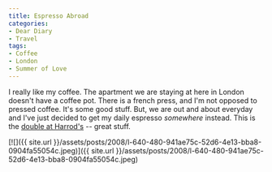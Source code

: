 ```yaml
---
title: Espresso Abroad
categories:
- Dear Diary
- Travel
tags:
- Coffee
- London
- Summer of Love
---
```


I really like my coffee. The apartment we are staying at here in London doesn't have a coffee pot. There is a french press, and I'm not opposed to pressed coffee. It's some good stuff. But, we are out and about everyday and I've just decided to get my daily espresso _somewhere_ instead.
This is the [double at Harrod's](/thingelstad/harrods-worlds-largest-something) -- great stuff.

[![]({{ site.url }}/assets/posts/2008/l-640-480-941ae75c-52d6-4e13-bba8-0904fa55054c.jpeg)]({{ site.url }}/assets/posts/2008/l-640-480-941ae75c-52d6-4e13-bba8-0904fa55054c.jpeg)



